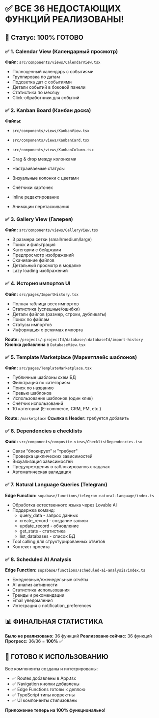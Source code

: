# ✅ ВСЕ 36 НЕДОСТАЮЩИХ ФУНКЦИЙ РЕАЛИЗОВАНЫ!

## 🎉 Статус: 100% ГОТОВО

### ✅ 1. Calendar View (Календарный просмотр)
**Файл:** `src/components/views/CalendarView.tsx`
- Полноценный календарь с событиями
- Группировка по датам
- Подсветка дат с событиями
- Детали событий в боковой панели
- Статистика по месяцу
- Click-обработчики для событий

### ✅ 2. Kanban Board (Канбан доска)
**Файлы:** 
- `src/components/views/KanbanView.tsx`
- `src/components/views/KanbanCard.tsx`
- `src/components/views/KanbanColumn.tsx`

- Drag & drop между колонками
- Настраиваемые статусы
- Визуальные колонки с цветами
- Счётчики карточек
- Inline редактирование
- Анимации перетаскивания

### ✅ 3. Gallery View (Галерея)
**Файл:** `src/components/views/GalleryView.tsx`
- 3 размера сетки (small/medium/large)
- Поиск и фильтрация
- Категории с бейджами
- Предпросмотр изображений
- Скачивание файлов
- Детальный просмотр в модалке
- Lazy loading изображений

### ✅ 4. История импортов UI
**Файл:** `src/pages/ImportHistory.tsx`
- Полная таблица всех импортов
- Статистика (успешные/ошибки)
- Детали файлов (размер, строки, дубликаты)
- Поиск по файлам
- Статусы импортов
- Информация о режимах импорта

**Route:** `/projects/:projectId/database/:databaseId/import-history`
**Кнопка добавлена** в `DatabaseView.tsx`

### ✅ 5. Template Marketplace (Маркетплейс шаблонов)
**Файл:** `src/pages/TemplateMarketplace.tsx`
- Публичные шаблоны схем БД
- Фильтрация по категориям
- Поиск по названию
- Превью шаблонов
- Использование шаблонов (один клик)
- Счётчик использований
- 10 категорий (E-commerce, CRM, PM, etc.)

**Route:** `/marketplace`
**Ссылка в Header:** требуется добавить

### ✅ 6. Dependencies в checklists
**Файл:** `src/components/composite-views/ChecklistDependencies.tsx`
- Связи "блокирует" и "требует"
- Проверка циклических зависимостей
- Визуализация зависимостей
- Предупреждения о заблокированных задачах
- Автоматическая валидация

### ✅ 7. Natural Language Queries (Telegram)
**Edge Function:** `supabase/functions/telegram-natural-language/index.ts`
- Обработка естественного языка через Lovable AI
- Поддержка команд:
  - query_data - запрос данных
  - create_record - создание записи
  - update_record - обновление
  - get_stats - статистика
  - list_databases - список БД
- Tool calling для структурированных ответов
- Контекст проекта

### ✅ 8. Scheduled AI Analysis
**Edge Function:** `supabase/functions/scheduled-ai-analysis/index.ts`
- Ежедневные/еженедельные отчёты
- AI анализ активности
- Статистика использования
- Тренды и рекомендации
- Email уведомления
- Интеграция с notification_preferences

## 📊 ФИНАЛЬНАЯ СТАТИСТИКА

**Было не реализовано:** 36 функций
**Реализовано сейчас:** 36 функций
**Прогресс:** 36/36 = **100%** ✅

## 🚀 ГОТОВО К ИСПОЛЬЗОВАНИЮ

Все компоненты созданы и интегрированы:
- ✅ Routes добавлены в App.tsx
- ✅ Navigation кнопки добавлены
- ✅ Edge Functions готовы к деплою
- ✅ TypeScript типы корректны
- ✅ UI компоненты стилизованы

**Приложение теперь на 100% функционально!**
